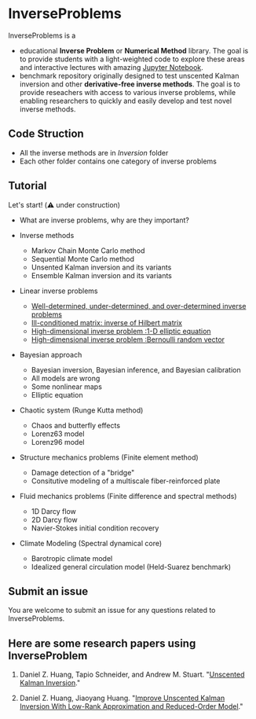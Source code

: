 # InverseProblems


InverseProblems is a

* educational **Inverse Problem** or **Numerical Method** library. 
The goal is to provide students with a light-weighted code to explore these areas 
and interactive lectures with amazing [Jupyter Notebook](https://jupyter.org/).
* benchmark repository originally designed to test unscented Kalman inversion and other **derivative-free inverse methods**. 
The goal is to provide reseachers with access to various inverse problems, 
while enabling researchers to quickly and easily develop and test novel inverse methods.

## Code Struction
* All the inverse methods are in *Inversion* folder
* Each other folder contains one category of inverse problems

## Tutorial
Let's start! (⚠️ under construction)

* What are inverse problems, why are they important?

* Inverse methods
    * Markov Chain Monte Carlo method
    * Sequential Monte Carlo method
    * Unsented Kalman inversion and its variants
    * Ensemble Kalman inversion and its variants

* Linear inverse problems
    * [Well-determined, under-determined, and over-determined inverse problems](Linear/Linear-2-parameter.ipynb)
    * [Ill-conditioned matrix: inverse of Hilbert matrix](Linear/Hilbert-matrix.ipynb)
    * [High-dimensional inverse problem :1-D elliptic equation](Linear/Elliptic.ipynb)
    * [High-dimensional inverse problem :Bernoulli random vector](Linear/Bernoulli.ipynb)

* Bayesian approach
    * Bayesian inversion, Bayesian inference, and Bayesian calibration 
    * All models are wrong
    * Some nonlinear maps
    * Elliptic equation

* Chaotic system (Runge Kutta method)
    * Chaos and butterfly effects
    * Lorenz63 model
    * Lorenz96 model

* Structure mechanics problems (Finite element method)
    * Damage detection of a "bridge"
    * Consitutive modeling of a multiscale fiber-reinforced plate
 
* Fluid mechanics problems (Finite difference and spectral methods)
    * 1D Darcy flow
    * 2D Darcy flow
    * Navier-Stokes initial condition recovery 

* Climate Modeling (Spectral dynamical core)
    * Barotropic climate model
    * Idealized general circulation model (Held-Suarez benchmark)


## Submit an issue
You are welcome to submit an issue for any questions related to InverseProblems. 

## Here are some research papers using InverseProblem
1. Daniel Z. Huang, Tapio Schneider, and Andrew M. Stuart. "[Unscented Kalman Inversion](https://arxiv.org/pdf/2102.01580.pdf)."

2. Daniel Z. Huang, Jiaoyang Huang. "[Improve Unscented Kalman Inversion With Low-Rank Approximation and Reduced-Order Model](https://arxiv.org/pdf/2102.10677.pdf)."
